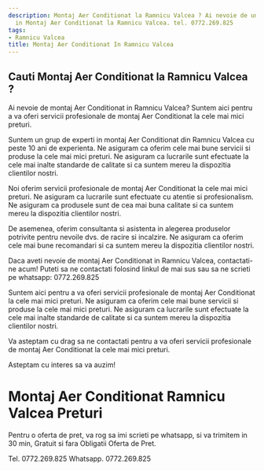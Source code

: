```yaml
---
description: Montaj Aer Conditionat la Ramnicu Valcea ? Ai nevoie de un profesionist
  in Montaj Aer Conditionat la Ramnicu Valcea. tel. 0772.269.825
tags:
- Ramnicu Valcea
title: Montaj Aer Conditionat In Ramnicu Valcea
---
```



## Cauti Montaj Aer Conditionat la Ramnicu Valcea ?

Ai nevoie de montaj Aer Conditionat in Ramnicu Valcea? 
Suntem aici pentru a va oferi servicii profesionale de montaj Aer Conditionat la cele mai mici preturi. 

Suntem un grup de experti in montaj Aer Conditionat din Ramnicu Valcea cu peste 10 ani de experienta. Ne asiguram ca oferim cele mai bune servicii si produse la cele mai mici preturi. Ne asiguram ca lucrarile sunt efectuate la cele mai inalte standarde de calitate si ca suntem mereu la dispozitia clientilor nostri. 

Noi oferim servicii profesionale de montaj Aer Conditionat la cele mai mici preturi. Ne asiguram ca lucrarile sunt efectuate cu atentie si profesionalism. Ne asiguram ca produsele sunt de cea mai buna calitate si ca suntem mereu la dispozitia clientilor nostri. 

De asemenea, oferim consultanta si asistenta in alegerea produselor potrivite pentru nevoile dvs. de racire si incalzire. Ne asiguram ca oferim cele mai bune recomandari si ca suntem mereu la dispozitia clientilor nostri. 

Daca aveti nevoie de montaj Aer Conditionat in Ramnicu Valcea, contactati-ne acum! Puteti sa ne contactati folosind linkul de mai sus sau sa ne scrieti pe whatsapp: 0772.269.825 

Suntem aici pentru a va oferi servicii profesionale de montaj Aer Conditionat la cele mai mici preturi. Ne asiguram ca oferim cele mai bune servicii si produse la cele mai mici preturi. Ne asiguram ca lucrarile sunt efectuate la cele mai inalte standarde de calitate si ca suntem mereu la dispozitia clientilor nostri. 

Va asteptam cu drag sa ne contactati pentru a va oferi servicii profesionale de montaj Aer Conditionat la cele mai mici preturi. 

Asteptam cu interes sa va auzim!

# Montaj Aer Conditionat Ramnicu Valcea Preturi
Pentru o oferta de pret, va rog sa imi scrieti pe whatsapp, si va trimitem in 30 min, Gratuit si fara Obligatii Oferta de Pret.

Tel. 0772.269.825
Whatsapp. 0772.269.825